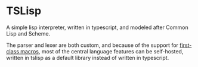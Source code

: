 # TSLisp

A simple lisp interpreter, written in typescript, and modeled after Common Lisp and Scheme.

The parser and lexer are both custom, and because of the support for [first-class macros](http://matt.might.net/articles/metacircular-evaluation-and-first-class-run-time-macros/),
most of the central language features can be self-hosted,
written in tslisp as a default library instead of written
in typescript.
